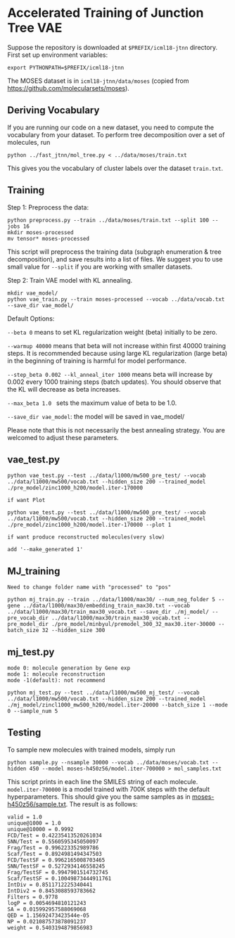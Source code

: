 # Accelerated Training of Junction Tree VAE
Suppose the repository is downloaded at `$PREFIX/icml18-jtnn` directory. First set up environment variables:
```
export PYTHONPATH=$PREFIX/icml18-jtnn
```
The MOSES dataset is in `icml18-jtnn/data/moses` (copied from https://github.com/molecularsets/moses).

## Deriving Vocabulary
If you are running our code on a new dataset, you need to compute the vocabulary from your dataset.
To perform tree decomposition over a set of molecules, run
```
python ../fast_jtnn/mol_tree.py < ../data/moses/train.txt
```
This gives you the vocabulary of cluster labels over the dataset `train.txt`.

## Training
Step 1: Preprocess the data:
```
python preprocess.py --train ../data/moses/train.txt --split 100 --jobs 16
mkdir moses-processed
mv tensor* moses-processed
```
This script will preprocess the training data (subgraph enumeration & tree decomposition), and save results into a list of files. We suggest you to use small value for `--split` if you are working with smaller datasets.

Step 2: Train VAE model with KL annealing.
```
mkdir vae_model/
python vae_train.py --train moses-processed --vocab ../data/vocab.txt --save_dir vae_model/
```
Default Options:

`--beta 0` means to set KL regularization weight (beta) initially to be zero.

`--warmup 40000` means that beta will not increase within first 40000 training steps. It is recommended because using large KL regularization (large beta) in the beginning of training is harmful for model performance.

`--step_beta 0.002 --kl_anneal_iter 1000` means beta will increase by 0.002 every 1000 training steps (batch updates). You should observe that the KL will decrease as beta increases.

`--max_beta 1.0 ` sets the maximum value of beta to be 1.0.

`--save_dir vae_model`: the model will be saved in vae_model/

Please note that this is not necessarily the best annealing strategy. You are welcomed to adjust these parameters.

## vae_test.py

```
python vae_test.py --test ../data/l1000/mw500_pre_test/ --vocab ../data/l1000/mw500/vocab.txt --hidden_size 200 --trained_model ./pre_model/zinc1000_h200/model.iter-170000

if want Plot

python vae_test.py --test ../data/l1000/mw500_pre_test/ --vocab ../data/l1000/mw500/vocab.txt --hidden_size 200 --trained_model ./pre_model/zinc1000_h200/model.iter-170000 --plot 1

if want produce reconstructed molecules(very slow)

add '--make_generated 1'

```

## MJ_training

```
Need to change folder name with "processed" to "pos"

python mj_train.py --train ../data/l1000/max30/ --num_neg_folder 5 --gene ../data/l1000/max30/embedding_train_max30.txt --vocab ../data/l1000/max30/train_max30_vocab.txt --save_dir ./mj_model/ --pre_vocab_dir ../data/l1000/max30/train_max30_vocab.txt --pre_model_dir ./pre_model/minbyul/premodel_300_32_max30.iter-30000 --batch_size 32 --hidden_size 300
```
## mj_test.py

```
mode 0: molecule generation by Gene exp
mode 1: molecule reconstruction
mode -1(default): not recommend

python mj_test.py --test ../data/l1000/mw500_mj_test/ --vocab ../data/l1000/mw500/vocab.txt --hidden_size 200 --trained_model ./mj_model/zincl1000_mw500_h200/model.iter-20000 --batch_size 1 --mode 0 --sample_num 5
```

## Testing
To sample new molecules with trained models, simply run
```
python sample.py --nsample 30000 --vocab ../data/moses/vocab.txt --hidden 450 --model moses-h450z56/model.iter-700000 > mol_samples.txt
```
This script prints in each line the SMILES string of each molecule. `model.iter-700000` is a model trained with 700K steps with the default hyperparameters. This should give you the same samples as in [moses-h450z56/sample.txt](moses-h450z56/sample.txt). The result is as follows:
```
valid = 1.0
unique@1000 = 1.0
unique@10000 = 0.9992
FCD/Test = 0.42235413520261034
SNN/Test = 0.5560595345050097
Frag/Test = 0.996223352989786
Scaf/Test = 0.8924981494347503
FCD/TestSF = 0.9962165008703465
SNN/TestSF = 0.5272934146558245
Frag/TestSF = 0.9947901514732745
Scaf/TestSF = 0.10049873444911761
IntDiv = 0.8511712225340441
IntDiv2 = 0.8453088593783662
Filters = 0.9778
logP = 0.0054694810121243
SA = 0.015992957588069068
QED = 1.15692473423544e-05
NP = 0.021087573878091237
weight = 0.5403194879856983
```
